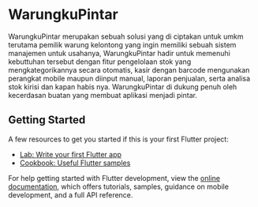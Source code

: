 # WarungkuPintar

WarungkuPintar merupakan sebuah solusi yang di ciptakan untuk umkm terutama pemilik warung kelontong yang ingin memiliki sebuah sistem manajemen untuk usahanya, WarungkuPintar hadir untuk memenuhi kebuttuhan tersebut dengan fitur pengelolaan stok yang mengkategorikannya secara otomatis, kasir dengan barcode mengunakan perangkat mobile maupun diinput manual, laporan penjualan, serta analisa stok kirisi dan kapan habis nya. WarungkuPintar di dukung penuh oleh kecerdasan buatan yang membuat aplikasi menjadi pintar.

## Getting Started

A few resources to get you started if this is your first Flutter project:

- [Lab: Write your first Flutter app](https://docs.flutter.dev/get-started/codelab)
- [Cookbook: Useful Flutter samples](https://docs.flutter.dev/cookbook)

For help getting started with Flutter development, view the
[online documentation](https://docs.flutter.dev/), which offers tutorials,
samples, guidance on mobile development, and a full API reference.
